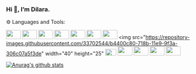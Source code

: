 ###                                              Hi 👋, I’m Dilara.



⚙ Languages and Tools:


<img
src="https://promto.com/wp-content/uploads/2019/08/icon-tableau-1.png" width="40" height="25"
/>
<img
src="https://miro.medium.com/max/805/1*aUSZsGFCMPNYCkQygs4aGQ.jpeg" width="40" height="25"
/>
<img
src="https://seekvectorlogo.com/wp-content/uploads/2018/12/power-bi-vector-logo.png" width="40" height="25"
/>
<img
src="https://upload.wikimedia.org/wikipedia/commons/thumb/e/ed/Pandas_logo.svg/2560px-Pandas_logo.svg.png" width="40" height="25"
/>
<img
src="https://upload.wikimedia.org/wikipedia/commons/thumb/3/31/NumPy_logo_2020.svg/1200px-NumPy_logo_2020.svg.png" width="40" height="25"
/>
<img
src="https://pbs.twimg.com/media/EhGuwXWXgAEERcn.png" width="40" height="25"
/>
<img
src="https://www.firelinescience.com/wp-content/uploads/2019/09/SciPy-Logo.png" width="40" height="25"
/>
<img
src="https://repository-images.githubusercontent.com/33702544/b4400c80-718b-11e9-9f3a-306c07a5f3de" width="40" height="25"
<img
src="https://p.kindpng.com/picc/s/159-1596083_python-logo-png-transparent-images-python-language-png.png" width="30" height="18"
/>
<img
src="https://brandslogos.com/wp-content/uploads/images/large/microsoft-sql-server-logo-black-and-white.png" width="40" height="25"
/>
<img
src="https://findicons.com/files/icons/2795/office_2013_hd/2000/excel.png" width="40" height="25"
/>
<img
src="https://logodix.com/logo/1185774.png" width="40" height="25"
/>
<img
src="https://aptgadget.com/wp-content/uploads/2018/10/jira-alternatives-1024x501.png" width="40" height="25"
/>


[![Anurag's github stats](https://github-readme-stats.vercel.app/api?username=dilaraozcerit&theme=white-black)](https://github.com/anuraghazra/github-readme-stats)
 
<!--
**dilaraozcerit/dilaraozcerit** is a ✨ _special_ ✨ repository because its `README.md` (this file) appears on your GitHub profile.

Here are some ideas to get you started:

- 🔭 I’m currently working on ...
- 🌱 I’m currently learning ...
- 👯 I’m looking to collaborate on ...
- 🤔 I’m looking for help with ...
- 💬 Ask me about ...
- 📫 How to reach me: ...
- 😄 Pronouns: ...
- ⚡ Fun fact: ...
-->
